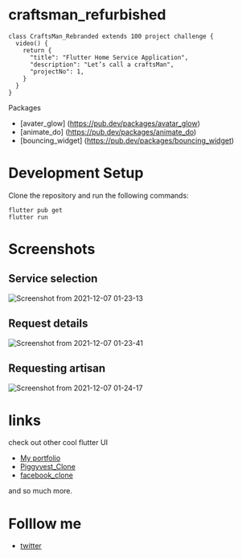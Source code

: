 # craftsman_refurbished
```
class CraftsMan_Rebranded extends 100 project challenge {
  video() {
    return {
      "title": "Flutter Home Service Application",
      "description": "Let’s call a craftsMan",
      "projectNo": 1,
    }
  }
}
```
Packages
- [avater_glow] (https://pub.dev/packages/avatar_glow)
- [animate_do] (https://pub.dev/packages/animate_do)
- [bouncing_widget] (https://pub.dev/packages/bouncing_widget)


# Development Setup
Clone the repository and run the following commands:

```
flutter pub get
flutter run
```


# Screenshots

## Service selection
![Screenshot from 2021-12-07 01-23-13](https://user-images.githubusercontent.com/68930312/144944060-aa4e555d-b3e4-421f-b504-d66953889666.png)

## Request details
![Screenshot from 2021-12-07 01-23-41](https://user-images.githubusercontent.com/68930312/144944153-fd7a1760-9e53-4cf6-8c5e-482eb6bc33ca.png)

## Requesting artisan
![Screenshot from 2021-12-07 01-24-17](https://user-images.githubusercontent.com/68930312/144944216-c8b7c61c-de92-4d42-9d62-3c36e8efc7af.png)


# links 

check out other cool flutter UI
- [My portfolio](https://github.com/Akinsola1/flutter_portfolio)
- [Piggyvest_Clone](https://github.com/Akinsola1/PiggyVest_clone)
- [facebook_clone]()

and so much more. 


# Folllow me 

- [twitter](https://twitter.com/AkindoyinFaruq)



